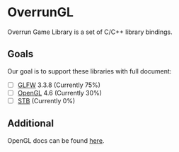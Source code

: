 # OverrunGL

Overrun Game Library is a set of C/C++ library bindings.

## Goals

Our goal is to support these libraries with full document:

- [ ] [GLFW](https://www.glfw.org/) 3.3.8 (Currently 75%)
- [ ] [OpenGL](https://www.khronos.org/opengl/) 4.6 (Currently 30%)
- [ ] [STB](https://github.com/nothings/stb) (Currently 0%)

## Additional

OpenGL docs can be found [here](https://docs.gl/).
